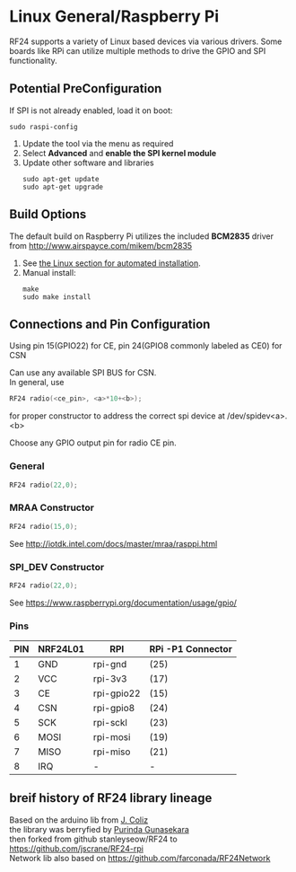 # Linux General/Raspberry Pi
RF24 supports a variety of Linux based devices via various drivers. Some boards like RPi can utilize multiple methods
to drive the GPIO and SPI functionality.

## Potential PreConfiguration

If SPI is not already enabled, load it on boot:
```shell
sudo raspi-config
```
1. Update the tool via the menu as required
2. Select **Advanced** and **enable the SPI kernel module**
3. Update other software and libraries
   ```shell
   sudo apt-get update
   sudo apt-get upgrade
   ```

## Build Options
The default build on Raspberry Pi utilizes the included **BCM2835** driver from http://www.airspayce.com/mikem/bcm2835

1. See [the Linux section for automated installation](md_docs_linux_install.html).
2. Manual install:
   ```shell
   make
   sudo make install
   ```

## Connections and Pin Configuration
Using pin 15(GPIO22) for CE, pin 24(GPIO8 commonly labeled as CE0) for CSN

Can use any available SPI BUS for CSN.<br>
In general, use
```cpp
RF24 radio(<ce_pin>, <a>*10+<b>);
```
for proper constructor to address the correct spi device at /dev/spidev\<a\>.\<b\>

Choose any GPIO output pin for radio CE pin.

### General
```cpp
RF24 radio(22,0);
```

### MRAA Constructor
```cpp
RF24 radio(15,0);
```
See http://iotdk.intel.com/docs/master/mraa/rasppi.html

### SPI_DEV Constructor
```cpp
RF24 radio(22,0);
```
See https://www.raspberrypi.org/documentation/usage/gpio/

### Pins

| PIN | NRF24L01 |    RPI     | RPi -P1 Connector |
|-----|----------|------------|-------------------|
|  1  |   GND    | rpi-gnd    |     (25)          |
|  2  |   VCC    | rpi-3v3    |     (17)          |
|  3  |   CE     | rpi-gpio22 |     (15)          |
|  4  |   CSN    | rpi-gpio8  |     (24)          |
|  5  |   SCK    | rpi-sckl   |     (23)          |
|  6  |   MOSI   | rpi-mosi   |     (19)          |
|  7  |   MISO   | rpi-miso   |     (21)          |
|  8  |   IRQ    |    -       |       -           |

## breif history of RF24 library lineage
Based on the arduino lib from [J. Coliz](maniacbug@ymail.com) <br>
the library was berryfied by [Purinda Gunasekara](purinda@gmail.com) <br>
then forked from github stanleyseow/RF24 to https://github.com/jscrane/RF24-rpi  <br>
Network lib also based on https://github.com/farconada/RF24Network
